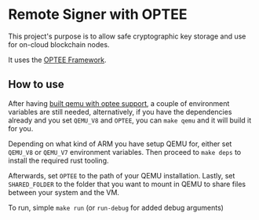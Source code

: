 # Remote Signer with OPTEE

This project's purpose is to allow safe cryptographic key storage and use for on-cloud blockchain nodes.

It uses the [OPTEE Framework](https://github.com/Zondax/tee-base).

## How to use

After having [built qemu with optee support](https://github.com/sccommunity/rust-optee-trustzone-sdk/wiki/Getting-started-with-OPTEE-for-QEMU-ARMv8), a couple of environment variables are still needed,
alternatively, if you have the dependencies already and you set `QEMU_V8` and `OPTEE`, you can `make qemu` and it will build it for you.

Depending on what kind of ARM you have setup QEMU for, either set `QEMU_V8` or `QEMU_V7` environment variables.
Then proceed to `make deps` to install the required rust tooling.

Afterwards, set `OPTEE` to the path of your QEMU installation.
Lastly, set `SHARED_FOLDER` to the folder that you want to mount in QEMU to share files between your system and the VM.

To run, simple `make run` (or `run-debug` for added debug arguments)
